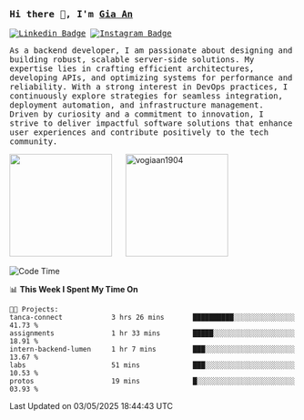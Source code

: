 ### <samp>Hi there 👋, I'm <a href="https://www.linkedin.com/in/vogiaan1904/" target="_blank">Gia An</a></samp>

<samp> [![Linkedin Badge](https://img.shields.io/badge/-LinkedIn-0e76a8?style=flat-square&logo=Linkedin&logoColor=white)](https://linkedin.com/in/vogiaan1904)
[![Instagram Badge](https://img.shields.io/badge/-Instagram-e4405f?style=flat-square&logo=Instagram&logoColor=white)](https://instagram.com/_.ja.ann_/) </samp> 

<samp>As a backend developer, I am passionate about designing and building robust, scalable server-side solutions. My expertise lies in crafting efficient architectures, developing APIs, and optimizing systems for performance and reliability. With a strong interest in DevOps practices, I continuously explore strategies for seamless integration, deployment automation, and infrastructure management. Driven by curiosity and a commitment to innovation, I strive to deliver impactful software solutions that enhance user experiences and contribute positively to the tech community.</samp>



<div>
  <img height="180em" src="https://github-readme-stats.vercel.app/api/top-langs/?username=vogiaan1904&show_icons=true&hide_border=true&layout=compact&langs_count=10&theme=transparent&include_orgs=true"/>
  &nbsp;&nbsp;&nbsp;&nbsp;
  <img height="180em" src="https://github-readme-stats.vercel.app/api?username=vogiaan1904&show_icons=true&hide_border=true&&count_private=true&include_all_commits=true&theme=transparent&locale=en" alt="vogiaan1904" />
</div>






<!--START_SECTION:waka-->
![Code Time](http://img.shields.io/badge/Code%20Time-803%20hrs%2020%20mins-blue)

📊 **This Week I Spent My Time On** 

```text
🐱‍💻 Projects: 
tanca-connect            3 hrs 26 mins       ██████████░░░░░░░░░░░░░░░   41.73 % 
assignments              1 hr 33 mins        █████░░░░░░░░░░░░░░░░░░░░   18.91 % 
intern-backend-lumen     1 hr 7 mins         ███░░░░░░░░░░░░░░░░░░░░░░   13.67 % 
labs                     51 mins             ███░░░░░░░░░░░░░░░░░░░░░░   10.53 % 
protos                   19 mins             █░░░░░░░░░░░░░░░░░░░░░░░░   03.93 % 
```


 Last Updated on 03/05/2025 18:44:43 UTC
<!--END_SECTION:waka-->
